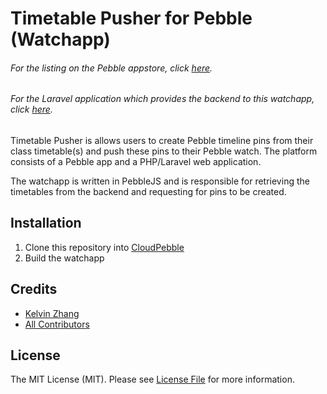 # Timetable Pusher for Pebble (Watchapp)

###### For the listing on the Pebble appstore, click [here](https://apps.getpebble.com/applications/562a89497480835e51000090).

###### For the Laravel application which provides the backend to this watchapp, click [here](https://github.com/kz/timetable-pusher-backend).

Timetable Pusher is allows users to create Pebble timeline pins from their class timetable(s) and push these pins to their Pebble watch. The platform consists of a Pebble app and a PHP/Laravel web application.

The watchapp is written in PebbleJS and is responsible for retrieving the timetables from the backend and requesting for pins to be created.

## Installation

1. Clone this repository into [CloudPebble](http://cloudpebble.net/)
2. Build the watchapp

## Credits

- [Kelvin Zhang](https://github.com/kz)
- [All Contributors](link-contributors)

## License

The MIT License (MIT). Please see [License File](LICENSE.md) for more information.
